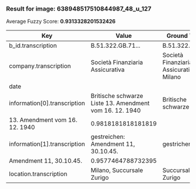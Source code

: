### Result for image: 638948517510844987_48_u_127
Average Fuzzy Score: **0.9313328201532426**
<small>

| Key | Value | Ground Truth | Score |
| --- | --- | --- | --- |
| b_id.transcription | B.51.322.GB.71... | B.51.322.GB.71. | 0.9375 |
| company.transcription | Società Finanziaria Assicurativa | Società Finanziaria Assicurativa Milano | 0.9014084507042255 |
| date |  |  | 1.0 |
| information[0].transcription | Britische schwarze Liste 13. Amendment vom 16. 12. 1940 | Britische schwarze Liste
13. Amendment vom 16. 12. 1940 | 0.9818181818181819 |
| information[1].transcription | gestreichen: Amendment 11, 30.10.45. | gestrichen:
Amendment 11, 30.10.45. | 0.9577464788732395 |
| location.transcription | Milano, Succursale Zurigo | Succursale Zurigo | 0.8095238095238095 |

</small>
